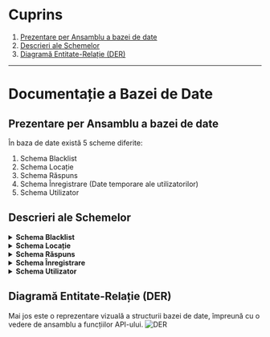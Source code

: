 # Cuprins

1. [Prezentare per Ansamblu a bazei de date](#prezentare-de-ansamblu-a-schemei)
2. [Descrieri ale Schemelor](#descrieri-ale-schemelor)
3. [Diagramă Entitate-Relație (DER)](#diagramă-entitate-relație-der)

---

# Documentație a Bazei de Date

## Prezentare per Ansamblu a bazei de date

În baza de date există 5 scheme diferite:

1. Schema Blacklist
2. Schema Locație
3. Schema Răspuns
4. Schema Înregistrare (Date temporare ale utilizatorilor)
5. Schema Utilizator

## Descrieri ale Schemelor

<details>
<summary><strong>Schema Blacklist</strong></summary>

**Fișier:** `blacklist.js`

Schema Blacklist este utilizată pentru a stoca tokenuri invalide, asigurându-se că acestea nu sunt refolosite pentru autentificare.

- **token**: Un șir de caractere care reprezintă tokenul, obligatoriu și face referire la schema Utilizator.
- **timestamps**: Marci temporale gestionate automat pentru crearea și actualizarea înregistrărilor.

```js
const BlacklistSchema = new mongoose.Schema(
  {
    token: {
      type: String,
      required: true,
      ref: "User",
    },
  },
  { timestamps: true }
);
```

</details>

<details>
<summary><strong>Schema Locație</strong></summary>

**Fișier:** `location.js`

Schema Locație stochează informații despre diverse locații.

- **name**: Numele locației, obligatoriu și fără spații suplimentare.
- **imgSrc**: URL-ul imaginii care reprezintă locația, obligatoriu și fără spații suplimentare.
- **question**: Întrebarea asociată locației, obligatorie și fără spații suplimentare.
- **answer**: Răspunsul corect la întrebare, obligatoriu și fără spații suplimentare.
- **radius**: Valoarea numerică a razelor cu o valoare implicită de 130.
- **lat**: Latitudinea locației, obligatorie.
- **lng**: Longitudinea locației, obligatorie.

```js
const LocationSchema = new mongoose.Schema({
  name: {
    type: String,
    required: true,
    trim: true,
  },
  imgSrc: {
    type: String,
    required: true,
    trim: true,
  },
  question: {
    type: String,
    required: true,
    trim: true,
  },
  answer: {
    type: String,
    required: true,
    trim: true,
  },
  radius: {
    type: Number,
    default: 130,
  },
  lat: {
    type: Number,
    required: true,
  },
  lng: {
    type: Number,
    required: true,
  },
});
```

</details>

<details>
<summary><strong>Schema Răspuns</strong></summary>

**Fișier:** `answer.js`

Schema Răspuns stochează răspunsurile utilizatorilor și evaluarea acestora.

- **question**: Întrebarea la care se răspunde, obligatorie.
- **correctAnswer**: Răspunsul corect la întrebare, obligatoriu.
- **answer**: Răspunsul utilizatorului, obligatoriu.
- **userId**: Referința către Utilizatorul care a furnizat răspunsul, obligatoriu.
- **locationId**: Referința către Locația legată de întrebare, obligatorie.
- **evaluationScore**: Scor numeric al evaluării răspunsului, valoarea implicită este -1.
- **isCorrectFinalEvaluation**: Boolean care indică dacă răspunsul a fost corect după evaluarea finală, valoarea implicită este false.
- **hasBeenUpdated**: Boolean care indică dacă răspunsul a fost actualizat, valoarea implicită este false.
- **timestamps**: Marci temporale gestionate automat pentru crearea și actualizarea înregistrărilor.

```js
const answerSchema = new mongoose.Schema(
  {
    question: {
      type: String,
      required: true,
    },
    correctAnswer: {
      type: String,
      required: true,
    },
    answer: {
      type: String,
      required: true,
    },
    userId: {
      type: ObjectId,
      required: true,
    },
    locationId: {
      type: ObjectId,
      required: true,
    },
    evaluationScore: {
      type: Number,
      default: -1,
    },
    isCorrectFinalEvaluation: {
      type: Boolean,
      default: false,
    },
    hasBeenUpdated: {
      type: Boolean,
      default: false,
    },
  },
  { timestamps: true }
);
```

</details>

<details>
<summary><strong>Schema Înregistrare</strong></summary>

**Fișier:** `registration.js`

Schema Înregistrare este utilizată pentru gestionarea detaliilor de înregistrare ale utilizatorilor.

- **first_name**: Prenumele utilizatorului, obligatoriu, cu o lungime maximă de 25 de caractere.
- **last_name**: Numele utilizatorului, obligatoriu, cu o lungime maximă de 25 de caractere.
- **town**: Orașul utilizatorului, obligatoriu, cu o lungime maximă de 20 de caractere.
- **email**: Adresa de email a utilizatorului, obligatorie, unică și cu litere mici.
- **password**: Parola utilizatorului, obligatorie, cu o lungime maximă de 40 de caractere.
- **verificationCode**: Șir opțional pentru verificarea prin email.
- **createdAt**: Data creării, cu un index pentru expirarea automată după 15 minute.

````js
const registrationSchema = new mongoose.Schema({
  first```markdown
  name: {
    type: String,
    required: "Numele tău este necesar",
    max: 25,
  },
  last_name: {
    type: String,
    required: "Numele tău de familie este necesar",
    max: 25,
  },
  town: {
    type: String,
    required: "Orașul tău este necesar",
    max: 20,
  },
  email: {
    type: String,
    required: "Adresa ta de email este necesară",
    unique: true,
    lowercase: true,
  },
  password: {
    type: String,
    required: true,
    max: 40,
  },
  verificationCode: String,
  createdAt: {
    type: Date,
    default: Date.now,
    index: { expireAfterSeconds: 900 } // expiră după 15 minute
  }
});
````

</details>

<details>
<summary><strong>Schema Utilizator</strong></summary>

**Fișier:** `user.js`

Schema Utilizatorului definește structura datelor utilizatorului în baza de date.

- **first_name**: Prenumele utilizatorului, obligatoriu, cu o lungime maximă de 25 de caractere.
- **last_name**: Numele utilizatorului, obligatoriu, cu o lungime maximă de 25 de caractere.
- **email**: Adresa de email a utilizatorului, obligatorie, unică și cu litere mici.
- **password**: Parola utilizatorului, obligatorie, cu o lungime maximă de 40 de caractere.
- **town**: Orașul utilizatorului, obligatoriu, cu o lungime maximă de 20 de caractere.
- **huntState**: Obiect care urmărește starea vânătorii, inclusiv statusul de început și sfârșit cu marcaje temporale.
- **role**: Rolul utilizatorului, obligatoriu, valoarea implicită este "0x01".
- **timestamps**: Marci temporale gestionate automat pentru crearea și actualizarea înregistrărilor.

```js
const UserSchema = new mongoose.Schema(
  {
    first_name: {
      type: String,
      required: "Prenumele tău este necesar",
      max: 25,
    },
    last_name: {
      type: String,
      required: "Numele tău de familie este necesar",
      max: 25,
    },
    email: {
      type: String,
      required: "Adresa ta de email este necesară",
      unique: true,
      lowercase: true,
    },
    password: {
      type: String,
      required: "Parola ta este necesară",
      select: false,
      max: 40,
    },
    town: {
      type: String,
      required: "Orașul tău este necesar",
      max: 20,
    },
    huntState: {
      hasStartedHunt: {
        type: Boolean,
        default: false,
        timestamps: true,
      },
      hasEndedHunt: {
        type: Boolean,
        default: false,
        timestamps: true,
      },
    },
    role: {
      type: String,
      required: true,
      default: "0x01",
    },
  },
  { timestamps: true }
);
```

</details>

## Diagramă Entitate-Relație (DER)

Mai jos este o reprezentare vizuală a structurii bazei de date, împreună cu o vedere de ansamblu a funcțiilor API-ului.
![DER](/docs/en/database/erd.png)
